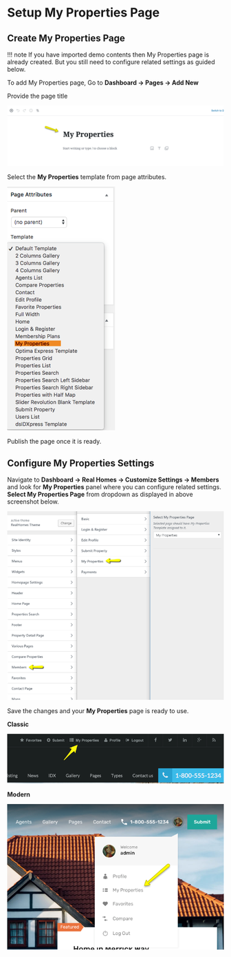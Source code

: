# Setup My Properties Page

## Create My Properties Page

!!! note
    If you have imported demo contents then My Properties page is already created. But you still need to configure related settings as guided below.

To add My Properties page, Go to **Dashboard → Pages → Add New**

Provide the page title
 
![Real Homes Documentation](images/member-pages/my-properties-title-gutenberg.png)

Select the **My Properties** template from page attributes.

![Real Homes Documentation](images/member-pages/my-properties-template.png)

Publish the page once it is ready.

## Configure My Properties Settings

Navigate to **Dashboard → Real Homes → Customize Settings → Members** and look for **My Properties** panel where you can configure related settings. **Select My Properties Page** from dropdown as displayed in above screenshot below. 

![Real Homes Documentation](images/member-pages/my-properties-panel.png)

Save the changes and your **My Properties** page is ready to use.

**Classic**

![Real Homes Documentation](images/member-pages/my-properties-front-end.png)

**Modern**

![Real Homes Documentation](images/member-pages/my-properties-front-end-mod.png)
